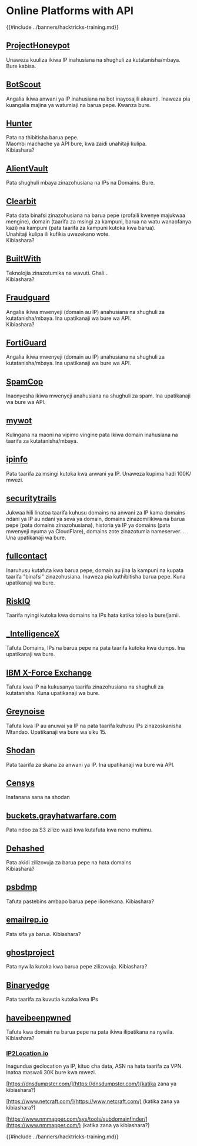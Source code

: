 # Online Platforms with API

{{#include ../banners/hacktricks-training.md}}

## [ProjectHoneypot](https://www.projecthoneypot.org/)

Unaweza kuuliza ikiwa IP inahusiana na shughuli za kutatanisha/mbaya. Bure kabisa.

## [**BotScout**](http://botscout.com/api.htm)

Angalia ikiwa anwani ya IP inahusiana na bot inayosajili akaunti. Inaweza pia kuangalia majina ya watumiaji na barua pepe. Kwanza bure.

## [Hunter](https://hunter.io/)

Pata na thibitisha barua pepe.\
Maombi machache ya API bure, kwa zaidi unahitaji kulipa.\
Kibiashara?

## [AlientVault](https://otx.alienvault.com/api)

Pata shughuli mbaya zinazohusiana na IPs na Domains. Bure.

## [Clearbit](https://dashboard.clearbit.com/)

Pata data binafsi zinazohusiana na barua pepe (profaili kwenye majukwaa mengine), domain (taarifa za msingi za kampuni, barua na watu wanaofanya kazi) na kampuni (pata taarifa za kampuni kutoka kwa barua).\
Unahitaji kulipa ili kufikia uwezekano wote.\
Kibiashara?

## [BuiltWith](https://builtwith.com/)

Teknolojia zinazotumika na wavuti. Ghali...\
Kibiashara?

## [Fraudguard](https://fraudguard.io/)

Angalia ikiwa mwenyeji (domain au IP) anahusiana na shughuli za kutatanisha/mbaya. Ina upatikanaji wa bure wa API.\
Kibiashara?

## [FortiGuard](https://fortiguard.com/)

Angalia ikiwa mwenyeji (domain au IP) anahusiana na shughuli za kutatanisha/mbaya. Ina upatikanaji wa bure wa API.

## [SpamCop](https://www.spamcop.net/)

Inaonyesha ikiwa mwenyeji anahusiana na shughuli za spam. Ina upatikanaji wa bure wa API.

## [mywot](https://www.mywot.com/)

Kulingana na maoni na vipimo vingine pata ikiwa domain inahusiana na taarifa za kutatanisha/mbaya.

## [ipinfo](https://ipinfo.io/)

Pata taarifa za msingi kutoka kwa anwani ya IP. Unaweza kupima hadi 100K/ mwezi.

## [securitytrails](https://securitytrails.com/app/account)

Jukwaa hili linatoa taarifa kuhusu domains na anwani za IP kama domains ndani ya IP au ndani ya seva ya domain, domains zinazomilikiwa na barua pepe (pata domains zinazohusiana), historia ya IP ya domains (pata mwenyeji nyuma ya CloudFlare), domains zote zinazotumia nameserver....\
Una upatikanaji wa bure.

## [fullcontact](https://www.fullcontact.com/)

Inaruhusu kutafuta kwa barua pepe, domain au jina la kampuni na kupata taarifa "binafsi" zinazohusiana. Inaweza pia kuthibitisha barua pepe. Kuna upatikanaji wa bure.

## [RiskIQ](https://www.spiderfoot.net/documentation/)

Taarifa nyingi kutoka kwa domains na IPs hata katika toleo la bure/jamii.

## [\_IntelligenceX](https://intelx.io/)

Tafuta Domains, IPs na barua pepe na pata taarifa kutoka kwa dumps. Ina upatikanaji wa bure.

## [IBM X-Force Exchange](https://exchange.xforce.ibmcloud.com/)

Tafuta kwa IP na kukusanya taarifa zinazohusiana na shughuli za kutatanisha. Kuna upatikanaji wa bure.

## [Greynoise](https://viz.greynoise.io/)

Tafuta kwa IP au anuwai ya IP na pata taarifa kuhusu IPs zinazoskanisha Mtandao. Upatikanaji wa bure wa siku 15.

## [Shodan](https://www.shodan.io/)

Pata taarifa za skana za anwani ya IP. Ina upatikanaji wa bure wa API.

## [Censys](https://censys.io/)

Inafanana sana na shodan

## [buckets.grayhatwarfare.com](https://buckets.grayhatwarfare.com/)

Pata ndoo za S3 zilizo wazi kwa kutafuta kwa neno muhimu.

## [Dehashed](https://www.dehashed.com/data)

Pata akidi zilizovuja za barua pepe na hata domains\
Kibiashara?

## [psbdmp](https://psbdmp.ws/)

Tafuta pastebins ambapo barua pepe ilionekana. Kibiashara?

## [emailrep.io](https://emailrep.io/key)

Pata sifa ya barua. Kibiashara?

## [ghostproject](https://ghostproject.fr/)

Pata nywila kutoka kwa barua pepe zilizovuja. Kibiashara?

## [Binaryedge](https://www.binaryedge.io/)

Pata taarifa za kuvutia kutoka kwa IPs

## [haveibeenpwned](https://haveibeenpwned.com/)

Tafuta kwa domain na barua pepe na pata ikiwa ilipatikana na nywila. Kibiashara?

### [IP2Location.io](https://www.ip2location.io/)

Inagundua geolocation ya IP, kituo cha data, ASN na hata taarifa za VPN. Inatoa maswali 30K bure kwa mwezi.

[https://dnsdumpster.com/](https://dnsdumpster.com/)(katika zana ya kibiashara?)

[https://www.netcraft.com/](https://www.netcraft.com/) (katika zana ya kibiashara?)

[https://www.nmmapper.com/sys/tools/subdomainfinder/](https://www.nmmapper.com/) (katika zana ya kibiashara?)

{{#include ../banners/hacktricks-training.md}}
